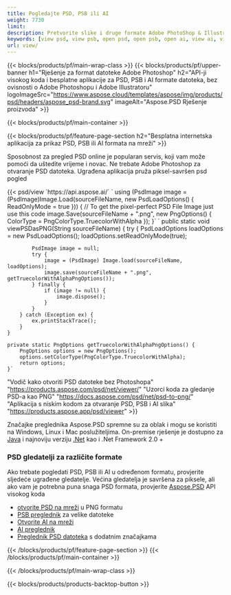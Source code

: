 ```yaml
---
title: Pogledajte PSD, PSB ili AI
weight: 7730
limit: 
description: Pretvorite slike i druge formate Adobe PhotoShop & Illustrator
keywords: [view psd, view psb, open psd, open psb, open ai, view ai, view image, open photoshop file, open illustrator file]
url: view/
---
```


{{< blocks/products/pf/main-wrap-class >}}
{{< blocks/products/pf/upper-banner h1="Rješenje za format datoteke Adobe Photoshop" h2="API-ji visokog koda i besplatne aplikacije za PSD, PSB i AI formate datoteka, bez ovisnosti o Adobe Photoshopu i Adobe Illustratoru" logoImageSrc="https://www.aspose.cloud/templates/aspose/img/products/psd/headers/aspose_psd-brand.svg" imageAlt="Aspose.PSD Rješenje proizvoda" >}}

{{< blocks/products/pf/main-container >}}

{{< blocks/products/pf/feature-page-section h2="Besplatna internetska aplikacija za prikaz PSD, PSB ili AI formata na mreži" >}}
<p>Sposobnost za pregled PSD online je popularan servis, koji vam može pomoći da uštedite vrijeme i novac. Ne trebate Adobe Photoshop za otvaranje PSD datoteka. Ugrađena aplikacija pruža piksel-savršen psd pogled</p>
{{< psd/view `https://api.aspose.ai/` 
`    using (PsdImage image = (PsdImage)Image.Load(sourceFileName, new PsdLoadOptions() { ReadOnlyMode = true }))
    {
        // To get the pixel-perfect PSD File Image just use this code
        image.Save(sourceFileName + ".png",  new PngOptions() {  ColorType = PngColorType.TruecolorWithAlpha });
    }` 
	`    public static void viewPSDasPNG(String sourceFileName) {
        try {
            PsdLoadOptions loadOptions = new PsdLoadOptions();
            loadOptions.setReadOnlyMode(true);
            
            PsdImage image = null;
            try {
                image = (PsdImage) Image.load(sourceFileName, loadOptions);
                image.save(sourceFileName + ".png", getTruecolorWithAlphaPngOptions());
            } finally {
                if (image != null) {
                    image.dispose();
                }
            }
        } catch (Exception ex) {
            ex.printStackTrace();
        }
    }
    
    private static PngOptions getTruecolorWithAlphaPngOptions() {
        PngOptions options = new PngOptions();
        options.setColorType(PngColorType.TruecolorWithAlpha);
        return options;
    }` 
"Vodič kako otvoriti PSD datoteke bez Photoshopa" "https://products.aspose.com/psd/net/viewer/" 
"Uzorci koda za gledanje PSD-a kao PNG"  "https://docs.aspose.com/psd/net/psd-to-png/" 
"Aplikacija s niskim kodom za otvaranje PSD, PSB i AI slika" "https://products.aspose.app/psd/viewer" >}}
<p>Značajke preglednika Aspose.PSD spremne su za oblak i mogu se koristiti na Windows, Linux i Mac poslužiteljima. On-premise rješenje je dostupno za <a href="https://products.aspose.com/psd/java/">Java</a> i najnoviju verziju <a href="https://products.aspose.com/psd/net/">.Net</a> kao i .Net Framework 2.0 +</p>

<h3 class="headingpdleft">PSD gledatelji za različite formate</h3>
<p>Ako trebate pogledati PSD, PSB ili AI u određenom formatu, provjerite sljedeće ugrađene gledatelje. Većina gledatelja je savršena za piksele, ali ako vam je potrebna puna snaga PSD formata, provjerite <a href="/psd/">Aspose.PSD</a> API visokog koda</p>
<ul>
<li><a href="open-psd-online">otvorite PSD na mreži</a> u PNG formatu</li>
<li><a href="psb">PSB preglednik</a> za velike datoteke</li>
<li><a href="open-ai-online">Otvorite AI na mreži</a></li>
<li><a href="ai">AI preglednik</a></li>
<li><a href="/psd/view/psd-file-viewer">Preglednik PSD datoteka</a> s dodatnim značajkama</li>
</ul>

{{< /blocks/products/pf/feature-page-section >}}
{{< /blocks/products/pf/main-container >}}


{{< /blocks/products/pf/main-wrap-class >}}

{{< blocks/products/products-backtop-button >}}

